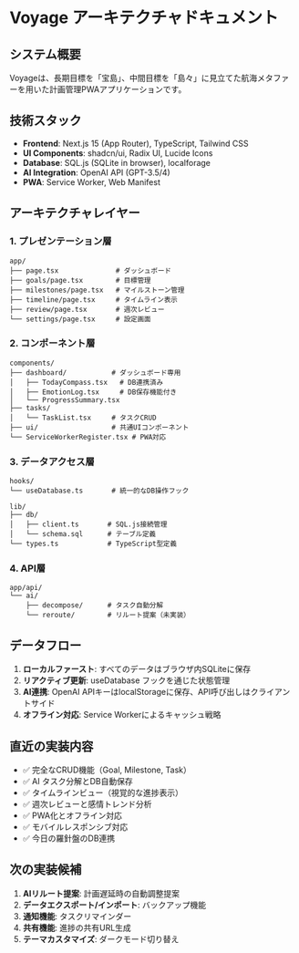 # Voyage アーキテクチャドキュメント

## システム概要
Voyageは、長期目標を「宝島」、中間目標を「島々」に見立てた航海メタファーを用いた計画管理PWAアプリケーションです。

## 技術スタック
- **Frontend**: Next.js 15 (App Router), TypeScript, Tailwind CSS
- **UI Components**: shadcn/ui, Radix UI, Lucide Icons
- **Database**: SQL.js (SQLite in browser), localforage
- **AI Integration**: OpenAI API (GPT-3.5/4)
- **PWA**: Service Worker, Web Manifest

## アーキテクチャレイヤー

### 1. プレゼンテーション層
```
app/
├── page.tsx              # ダッシュボード
├── goals/page.tsx        # 目標管理
├── milestones/page.tsx   # マイルストーン管理
├── timeline/page.tsx     # タイムライン表示
├── review/page.tsx       # 週次レビュー
└── settings/page.tsx     # 設定画面
```

### 2. コンポーネント層
```
components/
├── dashboard/           # ダッシュボード専用
│   ├── TodayCompass.tsx   # DB連携済み
│   ├── EmotionLog.tsx     # DB保存機能付き
│   └── ProgressSummary.tsx
├── tasks/
│   └── TaskList.tsx     # タスクCRUD
├── ui/                  # 共通UIコンポーネント
└── ServiceWorkerRegister.tsx # PWA対応
```

### 3. データアクセス層
```
hooks/
└── useDatabase.ts       # 統一的なDB操作フック

lib/
├── db/
│   ├── client.ts       # SQL.js接続管理
│   └── schema.sql      # テーブル定義
└── types.ts            # TypeScript型定義
```

### 4. API層
```
app/api/
└── ai/
    ├── decompose/      # タスク自動分解
    └── reroute/        # リルート提案（未実装）
```

## データフロー
1. **ローカルファースト**: すべてのデータはブラウザ内SQLiteに保存
2. **リアクティブ更新**: useDatabase フックを通じた状態管理
3. **AI連携**: OpenAI APIキーはlocalStorageに保存、API呼び出しはクライアントサイド
4. **オフライン対応**: Service Workerによるキャッシュ戦略

## 直近の実装内容
- ✅ 完全なCRUD機能（Goal, Milestone, Task）
- ✅ AI タスク分解とDB自動保存
- ✅ タイムラインビュー（視覚的な進捗表示）
- ✅ 週次レビューと感情トレンド分析
- ✅ PWA化とオフライン対応
- ✅ モバイルレスポンシブ対応
- ✅ 今日の羅針盤のDB連携

## 次の実装候補
1. **AIリルート提案**: 計画遅延時の自動調整提案
2. **データエクスポート/インポート**: バックアップ機能
3. **通知機能**: タスクリマインダー
4. **共有機能**: 進捗の共有URL生成
5. **テーマカスタマイズ**: ダークモード切り替え